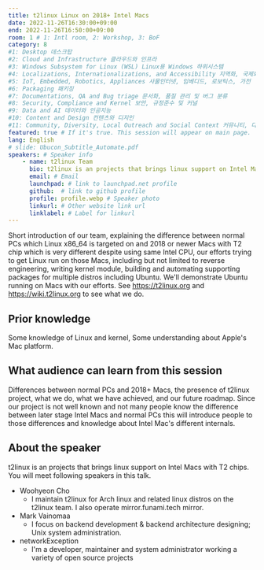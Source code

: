 ```yaml
---
title: t2linux Linux on 2018+ Intel Macs
date: 2022-11-26T16:30:00+09:00
end: 2022-11-26T16:50:00+09:00
room: 1 # 1: Intl room, 2: Workshop, 3: BoF
category: 8
#1: Desktop 데스크탑
#2: Cloud and Infrastructure 클라우드와 인프라
#3: Windows Subsystem for Linux (WSL) Linux용 Windows 하위시스템
#4: Localizations, Internationalizations, and Accessibility 지역화, 국제화 및 접근성
#5: IoT, Embedded, Robotics, Appliances 사물인터넷, 임베디드, 로보틱스, 가전
#6: Packaging 패키징
#7: Documentations, QA and Bug triage 문서화, 품질 관리 및 버그 분류
#8: Security, Compliance and Kernel 보안, 규정준수 및 커널
#9: Data and AI 데이터와 인공지능
#10: Content and Design 컨텐츠와 디지인
#11: Community, Diversity, Local Outreach and Social Context 커뮤니티, 다양성, 지역 사회 협력과 사회적 관점
featured: true # If it's true. This session will appear on main page.
lang: English
# slide: Ubucon_Subtitle_Automate.pdf
speakers: # Speaker info
    - name: t2linux Team
      bio: t2linux is an projects that brings linux support on Intel Macs with T2 chips
      email: # Email
      launchpad: # link to launchpad.net profile
      github:  # link to github profile
      profile: profile.webp # Speaker photo
      linkurl: # Other website link url
      linklabel: # Label for linkurl
---
```


Short introduction of our team, explaining the difference between normal PCs which Linux x86_64 is targeted on and 2018 or newer Macs with T2 chip which is very different despite using same Intel CPU, our efforts trying to get Linux run on those Macs, including but not limited to reverse engineering, writing kernel module, building and automating supporting packages for multiple distros including Ubuntu. We'll demonstrate Ubuntu running on Macs with our efforts. See https://t2linux.org and https://wiki.t2linux.org to see what we do.

## Prior knowledge 
Some knowledge of Linux and kernel, Some understanding about Apple's Mac platform.

## What audience can learn from this session
Differences between normal PCs and 2018+ Macs, the presence of t2linux project, what we do, what we have achieved, and our future roadmap. Since our project is not well known and not many people know the difference between later stage Intel Macs and normal PCs this will introduce people to those differences and knowledge about Intel Mac's different internals.

## About the speaker
t2linux is an projects that brings linux support on Intel Macs with T2 chips. You will meet following speakers in this talk.

- Woohyeon Cho
  - I maintain t2linux for Arch linux and related linux distros on the t2linux team. I also operate mirror.funami.tech mirror.
- Mark Vainomaa
  - I focus on backend development & backend architecture designing; Unix system administration.
- networkException
  - I'm a developer, maintainer and system administrator working a variety of open source projects
